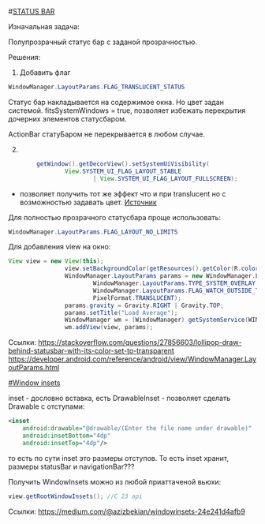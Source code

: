  #[STATUS BAR](https://developer.android.com/reference/android/view/WindowManager.LayoutParams.html)
 
Изначальная задача:

Полупрозрачный статус бар с заданой прозрачностью.

Решения:
1. Добавить флаг
```java
WindowManager.LayoutParams.FLAG_TRANSLUCENT_STATUS
```

Статус бар накладывается на содержимое окна. Но цвет задан системой.
fitsSystemWindows =  true, позволяет избежать перекрытия дочерних элементов статусбаром.

ActionBar статуБаром не перекрывается в любом случае.

2.
```java
        getWindow().getDecorView().setSystemUiVisibility(
                View.SYSTEM_UI_FLAG_LAYOUT_STABLE
                        | View.SYSTEM_UI_FLAG_LAYOUT_FULLSCREEN);
```
- позволяет получить тот же эффект что и при translucent но с возможностью задавать цвет.
[Источник](https://developer.android.com/training/system-ui/immersive)

Для полностью прозрачного статусбара проще использовать:
```java
WindowManager.LayoutParams.FLAG_LAYOUT_NO_LIMITS
```
Для добавления view на окно:

```java
View view = new View(this);
                view.setBackgroundColor(getResources().getColor(R.color.colorPrimaryDark));
                WindowManager.LayoutParams params = new WindowManager.LayoutParams(LayoutParams.MATCH_PARENT,50,
                        WindowManager.LayoutParams.TYPE_SYSTEM_OVERLAY,
                        WindowManager.LayoutParams.FLAG_WATCH_OUTSIDE_TOUCH,
                        PixelFormat.TRANSLUCENT);
                params.gravity = Gravity.RIGHT | Gravity.TOP;
                params.setTitle("Load Average");
                WindowManager wm = (WindowManager) getSystemService(WINDOW_SERVICE);
                wm.addView(view, params);
```

Ссылки:
https://stackoverflow.com/questions/27856603/lollipop-draw-behind-statusbar-with-its-color-set-to-transparent
https://developer.android.com/reference/android/view/WindowManager.LayoutParams.html

[#Window insets](https://developer.android.com/reference/android/view/WindowInsets)

inset - дословно вставка, есть DrawableInset - позволяет сделать Drawable c отступами:

```xml
<inset
    android:drawable="@drawable/(Enter the file name under drawable)"
    android:insetBottom="4dp"
    android:insetTop="4dp"/>
```
то есть по сути inset это размеры отступов. То есть inset хранит, размеры statusBar и navigationBar???

Получить WindowInsets можно из любой приаттаченой вьюхи:

```java
view.getRootWindowInsets(); //C 23 api
```
Ссылки:
https://medium.com/@azizbekian/windowinsets-24e241d4afb9



